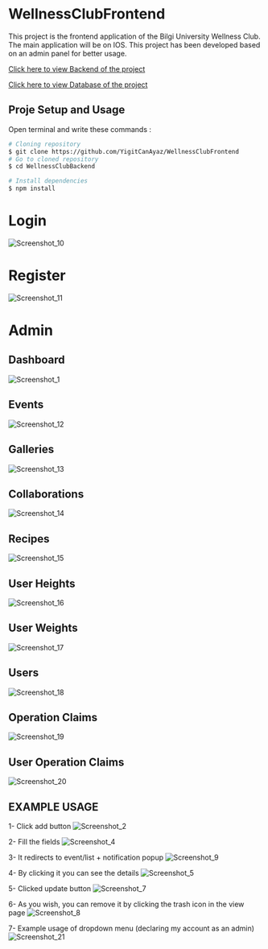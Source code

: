 # WellnessClubFrontend


This project is the frontend application of the Bilgi University Wellness Club. The main application will be on IOS. This project has been developed based on an admin panel for better usage.

[Click here to view Backend of the project](https://github.com/YigitCanAyaz/WellnessClubBackend "Backend")

[Click here to view Database of the project](https://github.com/YigitCanAyaz/WellnessClubDatabase "Database")

## Proje Setup and Usage

Open terminal and write these commands :

```bash
# Cloning repository
$ git clone https://github.com/YigitCanAyaz/WellnessClubFrontend
# Go to cloned repository
$ cd WellnessClubBackend

# Install dependencies
$ npm install
```

# Login
![Screenshot_10](https://user-images.githubusercontent.com/54958108/197288017-7d904ddd-61d9-45a6-b006-96bc3814030e.png)

# Register
![Screenshot_11](https://user-images.githubusercontent.com/54958108/197288036-03dcb33f-4a52-414d-811e-7910bb447239.png)

# Admin

## Dashboard
![Screenshot_1](https://user-images.githubusercontent.com/54958108/197288091-f45f569a-4631-4c0e-854b-29a6381f0c65.png)

## Events
![Screenshot_12](https://user-images.githubusercontent.com/54958108/197288162-f2dab473-4aca-4a8e-8d99-05c8d6ad713d.png)

## Galleries
![Screenshot_13](https://user-images.githubusercontent.com/54958108/197288174-e3692ac6-3590-482d-a81f-de2109a7990d.png)

## Collaborations
![Screenshot_14](https://user-images.githubusercontent.com/54958108/197288196-7520a1bd-3582-4d55-b0c1-9277bcafbdbb.png)

## Recipes
![Screenshot_15](https://user-images.githubusercontent.com/54958108/197288217-9e7ce59b-c64d-4a6e-a339-1548241d23f0.png)

## User Heights
![Screenshot_16](https://user-images.githubusercontent.com/54958108/197288236-f3d3a7d3-17ab-458c-b870-aac8a198e886.png)

## User Weights
![Screenshot_17](https://user-images.githubusercontent.com/54958108/197288260-4a640c22-3dae-4419-9f2b-5c4b5d8f955a.png)

## Users
![Screenshot_18](https://user-images.githubusercontent.com/54958108/197288287-c346ca2c-e767-4416-a6a5-dc9a0688d6af.png)

## Operation Claims
![Screenshot_19](https://user-images.githubusercontent.com/54958108/197288304-f09e6031-1788-410e-8dd0-55d7d9adc344.png)

## User Operation Claims
![Screenshot_20](https://user-images.githubusercontent.com/54958108/197288342-f210f693-728e-4bf2-8b89-2500f77d1816.png)

## EXAMPLE USAGE

1- Click add button
![Screenshot_2](https://user-images.githubusercontent.com/54958108/197288451-4874ab6e-d8e9-47a4-9eb8-85eb94517b5a.png)

2- Fill the fields
![Screenshot_4](https://user-images.githubusercontent.com/54958108/197288501-079bde96-6d42-4df2-ada1-1bcb1840ee37.png)

3- It redirects to event/list + notification popup
![Screenshot_9](https://user-images.githubusercontent.com/54958108/197288597-c56692bc-63f7-4d8d-8f38-76f241e8fddd.png)

4- By clicking it you can see the details
![Screenshot_5](https://user-images.githubusercontent.com/54958108/197288648-a65a96d9-4959-4496-80a4-5b8e407e39ea.png)

5- Clicked update button
![Screenshot_7](https://user-images.githubusercontent.com/54958108/197288718-f2d20309-5e8f-41ff-b77e-d290ba44f484.png)

6- As you wish, you can remove it by clicking the trash icon in the view page
![Screenshot_8](https://user-images.githubusercontent.com/54958108/197288759-e96be65e-b21a-4473-affd-9f5e25dceff8.png)

7- Example usage of dropdown menu (declaring my account as an admin)
![Screenshot_21](https://user-images.githubusercontent.com/54958108/197288863-7e494492-4698-4c4e-b618-795ef5830b70.png)
